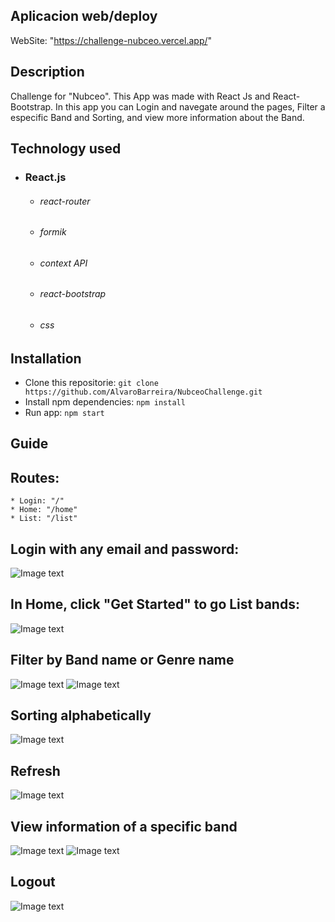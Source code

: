 

## Aplicacion web/deploy
WebSite: "https://challenge-nubceo.vercel.app/"

## Description
Challenge for "Nubceo". This App was made with React Js and React-Bootstrap. In this app you can Login and navegate around the pages, Filter a especific Band and Sorting, and view more information about the Band.


## Technology used
* ### React.js
    * ###### react-router
    * ###### formik
    * ###### context API
    * ###### react-bootstrap
    * ###### css

## Installation
* Clone this repositorie: `git clone https://github.com/AlvaroBarreira/NubceoChallenge.git`
* Install npm dependencies: `npm install`
* Run app: `npm start`


## Guide

## Routes: 
    * Login: "/"
    * Home: "/home"
    * List: "/list"

## Login with any email and password:
![Image text](https://github.com/AlvaroBarreira/NubceoChallenge/blob/main/src/Images/login.png)



## In Home, click "Get Started" to go List bands:
![Image text](https://github.com/AlvaroBarreira/NubceoChallenge/blob/main/src/Images/go.png)



## Filter by Band name or Genre name
![Image text](https://github.com/AlvaroBarreira/NubceoChallenge/blob/main/src/Images/filter1.png)
![Image text](https://github.com/AlvaroBarreira/NubceoChallenge/blob/main/src/Images/filter2.png)



## Sorting alphabetically
![Image text](https://github.com/AlvaroBarreira/NubceoChallenge/blob/main/src/Images/sorting.png)



## Refresh
![Image text](https://github.com/AlvaroBarreira/NubceoChallenge/blob/main/src/Images/refresh.png)



## View information of a specific band
![Image text](https://github.com/AlvaroBarreira/NubceoChallenge/blob/main/src/Images/about.png)
![Image text](https://github.com/AlvaroBarreira/NubceoChallenge/blob/main/src/Images/info.png)



## Logout 
![Image text](https://github.com/AlvaroBarreira/NubceoChallenge/blob/main/src/Images/logout.png)